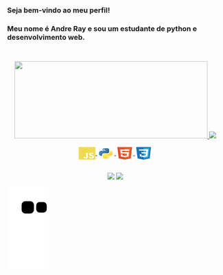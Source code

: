  ### Seja bem-vindo ao meu perfil! 
 ### Meu nome é Andre Ray e sou um estudante de python e desenvolvimento web.
 ##
<div align="center"></br>
  <a href="https://github.com/10-AndreRay">
  <img height="180em" width="450em" src="https://github-readme-stats.vercel.app/api?username=10-AndreRay&show_icons=true&theme=dark&border_color=007bff&include_all_commits=true&count_private=true"/>
  <img height="180em" width"450em" src="https://github-readme-stats.vercel.app/api/top-langs/?username=10-AndreRay&layout=compact&langs_count=7&theme=dark"/>
</div>
<div align="center"><br>
  <img align="center" alt="Js" height="30" width="40" src="https://raw.githubusercontent.com/devicons/devicon/master/icons/javascript/javascript-plain.svg">
  <img align="center" alt="Python" height="30" width="40" src="https://raw.githubusercontent.com/devicons/devicon/master/icons/python/python-original.svg">
  <img align="center" alt="HTML" height="30" width="40" src="https://raw.githubusercontent.com/devicons/devicon/master/icons/html5/html5-original.svg">
  <img align="center" alt="CSS" height="30" width="40" src="https://raw.githubusercontent.com/devicons/devicon/master/icons/css3/css3-original.svg">
</div>

##
<div align="center">
    <a href="https://www.instagram.com/_andreray/" target="_blank"><img src="https://img.shields.io/badge/-Instagram-%23E4405F?style=for-the-badge&logo=instagram&logoColor=white"></a>
    <a href="https://www.linkedin.com/in/andré-ray" target="_blank"><img src="https://img.shields.io/badge/-LinkedIn-%230077B5?style=for-the-badge&logo=linkedin&logoColor=white" target="_blank"></a>
</div>

![Snake animation](https://github.com/10-AndreRay/10-AndreRay/blob/output/github-contribution-grid-snake.svg)
